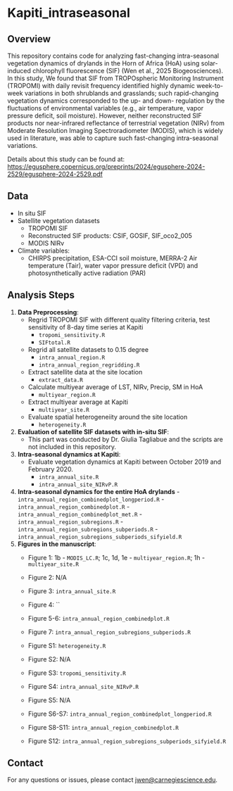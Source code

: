 # Kapiti_intraseasonal

## Overview

This repository contains code for analyzing fast-changing intra-seasonal vegetation dynamics of drylands in the Horn of Africa (HoA) using solar-induced chlorophyll fluorescence (SIF) (Wen et al., 2025 Biogeosciences). In this study, We found that SIF from TROPOspheric Monitoring Instrument (TROPOMI) with daily revisit frequency identified highly dynamic week-to-week variations in both shrublands and grasslands; such rapid-changing vegetation dynamics corresponded to the up- and down- regulation by the fluctuations of environmental variables (e.g., air temperature, vapor pressure deficit, soil moisture). However, neither reconstructed SIF products nor near-infrared 
reflectance of terrestrial vegetation (NIRv) from Moderate Resolution Imaging Spectroradiometer (MODIS), which is widely used in literature, was able to capture such fast-changing intra-seasonal variations.

Details about this study can be found at: https://egusphere.copernicus.org/preprints/2024/egusphere-2024-2529/egusphere-2024-2529.pdf

## Data
- In situ SIF
- Satellite vegetation datasets
    - TROPOMI SIF
    - Reconstructed SIF products: CSIF, GOSIF, SIF_oco2_005
    - MODIS NIRv
- Climate variables:
    - CHIRPS precipitation, ESA-CCI soil moisture, MERRA-2 Air temperature (Tair), water vapor pressure deficit (VPD) and photosynthetically active radiation (PAR)
 
## Analysis Steps

1. **Data Preprocessing**:
    - Regrid TROPOMI SIF with different quality filtering criteria, test sensitivity of 8-day time series at Kapiti
      - `tropomi_sensitivity.R`
      - `SIFtotal.R`
    - Regrid all satellite datasets to 0.15 degree
        - `intra_annual_region.R`
        - `intra_annual_region_regridding.R`
    - Extract satellite data at the site location
        - `extract_data.R`
    - Calculate multiyear average of LST, NIRv, Precip, SM in HoA
        - `multiyear_region.R`
    - Extract multiyear average at Kapiti
        - `multiyear_site.R`
    - Evaluate spatial heterogeneiity around the site location
        - `heterogeneity.R`
2. **Evaluation of satellite SIF datasets with in-situ SIF**:
    - This part was conducted by Dr. Giulia Tagliabue and the scripts are not included in this repository.
3. **Intra-seasonal dynamics at Kapiti**:
    - Evaluate vegetation dynamics at Kapiti between October 2019 and February 2020. 
        - `intra_annual_site.R`
        - `intra_annual_site_NIRvP.R`
4. **Intra-seasonal dynamics for the entire HoA drylands**
        - `intra_annual_region_combinedplot_longperiod.R`
        - `intra_annual_region_combinedplot.R`
        - `intra_annual_region_combinedplot_met.R`
        - `intra_annual_region_subregions.R` 
        - `intra_annual_region_subregions_subperiods.R`
        - `intra_annual_region_subregions_subperiods_sifyield.R`
5. **Figures in the manuscript**:
    - Figure 1: 1b - `MODIS_LC.R`; 1c, 1d, 1e - `multiyear_region.R`; 1h - `multiyear_site.R`
    - Figure 2: N/A
    - Figure 3: `intra_annual_site.R`
    - Figure 4: ``
    - Figure 5-6: `intra_annual_region_combinedplot.R`
    - Figure 7: `intra_annual_region_subregions_subperiods.R`

    - Figure S1: `heterogeneity.R`
    - Figure S2: N/A
    - Figure S3: `tropomi_sensitivity.R`
    - Figure S4: `intra_annual_site_NIRvP.R`
    - Figure S5: N/A
    - Figure S6-S7: `intra_annual_region_combinedplot_longperiod.R`
    - Figure S8-S11: `intra_annual_region_combinedplot.R`
    - Figure S12: `intra_annual_region_subregions_subperiods_sifyield.R`

## Contact

For any questions or issues, please contact jwen@carnegiescience.edu.
